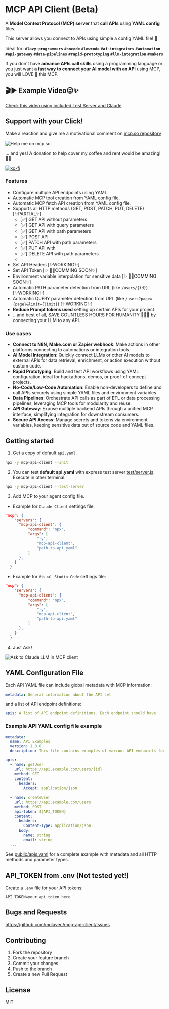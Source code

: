 # MCP API Client (Beta)

A **Model Context Protocol (MCP) server** that **call APIs** using **YAML config** files. 

This server allows you connect to APIs using simple a config YAML file! 🤩

Ideal for: **`#lazy-programmers`** **`#nocode`** **`#lowcode`** **`#ai-integrators`** **`#automation`** **`#api-gateway`** **`#data-pipelines`** **`#rapid-prototyping`** **`#llm-integration`** **`#makers`**

If you don't have **advance APIs call skills** using a programming language or you just want  **a fast way to connect your AI model with an API** using MCP, you will LOVE 💖 this MCP.


## 🎬▶️ Example Video😉✨
[Check this video using included Test Server and Claude](https://www.berrycast.com/conversations/df10bb4d-a8f3-5331-aaf9-c923644959ae)

## Support with your Click!

Make a reaction and give me a motivational comment on [mcp.so repository](https://mcp.so/server/mcp-api-client/molavec?tab=comments)

![Help me on mcp.so](./public/hack_help.png)

... and yes! A donation to help cover my coffee and rent would be amazing! 🙏🙏

[![ko-fi](https://ko-fi.com/img/githubbutton_sm.svg)](https://ko-fi.com/G2G1FR7OO)

### Features

- Configure multiple API endpoints using YAML
- Automatic MCP tool creation from YAML config file.
- Automatic MCP fetch API creation from YAML config file.
- Supports all HTTP methods (GET, POST, PATCH, PUT, DELETE) [✨PARTIAL✨]
  - [✅] GET API without parameters
  - [✅] GET API with query parameters
  - [✅] GET API with path parameters
  - [✅] POST API
  - [✅] PATCH API with path parameters
  - [✅] PUT API with
  - [✅] DELETE API with path parameters
  -
- Set API Headers [✨WORKING✨]
- Set API Token [✨ 🫣🔴COMMING SOON✨]
- Environment variable interpolation for sensitive data [✨ 🫣🔴COMMING SOON✨]
- Automatic PATH parameter detection from URL (like `/users/{id}`)[✨WORKING✨]
- Automatic QUERY parameter detection from URL (like `/users?page={page}&limit={limit}`) [✨WORKING✨]
- **Reduce Prompt tokens used** setting up certain APIs for your project
- ...and best of all, SAVE COUNTLESS HOURS FOR HUMANITY 👏😎😉 by connecting your LLM to any API.

### Use cases

- **Connect to N8N, Make.com or Zapier webhook**: Make actions in other platforms connecting to automations or integration tools.   
- **AI Model Integration**: Quickly connect LLMs or other AI models to external APIs for data retrieval, enrichment, or action execution without custom code.
- **Rapid Prototyping**: Build and test API workflows using YAML configuration, ideal for hackathons, demos, or proof-of-concept projects.
- **No-Code/Low-Code Automation**: Enable non-developers to define and call APIs securely using simple YAML files and environment variables.
- **Data Pipelines**: Orchestrate API calls as part of ETL or data processing pipelines, leveraging MCP tools for modularity and reuse.
- **API Gateway**: Expose multiple backend APIs through a unified MCP interface, simplifying integration for downstream consumers.
- **Secure API Access**: Manage secrets and tokens via environment variables, keeping sensitive data out of source code and YAML files.


<!-- ## How to use

```bash
npx -y mcp-api-client path-to-api-config-file.yaml
``` -->


## Getting started

1. Get a copy of default `api.yaml`.

```bash
npx -y mcp-api-client --init
```

2. You can test **default api.yaml** with express test server [test/server.js](https://github.com/molavec/mcp-api-client/blob/main/src/test/mock-api.ts). Execute in other terminal.

```bash
npx -y mcp-api-client --test-server
```


3. Add MCP to your agent config file. 

* Example for `Claude Client` settings file:

```json
"mcp": {
    "servers": {
      "mcp-api-client": {
          "command": "npx",
          "args": [
              "-y",
              "mcp-api-client",
              "path-to-api.yaml"
          ]
      },
    }
  }

```


* Example for `Visual Studio Code` settings file:

```json
"mcp": {
    "servers": {
      "mcp-api-client": {
          "command": "npx",
          "args": [
              "-y",
              "mcp-api-client",
              "path-to-api.yaml"
          ]
      },
    }
  }

```

4. Just Ask!

![Ask to Claude LLM in MCP client](./public/claude_client_example.png)



## YAML Configuration File

Each API YAML file can include global metadata  with MCP information:

```yaml
metadata: General information about the API set
```

and a list of API endpoint definitions:

```yaml
apis: A list of API endpoint definitions. Each endpoint should have
```

### Example API YAML config file example

```yaml
metadata:
  name: API Examples
  version: 1.0.0
  description: This file contains examples of various API endpoints for testing purposes.

apis:
  - name: getUser
    url: https://api.example.com/users/{id}
    method: GET
    content:
      headers:
        Accept: application/json
  
  - name: createUser
    url: https://api.example.com/users
    method: POST
    api-token: ${API_TOKEN}
    content:
      headers:
        Content-Type: application/json
      body:
        name: string
        email: string
  ...
```

See [public/apis.yaml](https://github.com/molavec/mcp-api-client/blob/main/public/apis.yaml) for a complete example with metadata and all HTTP methods and parameter types.


## API_TOKEN from .env (Not tested yet!)

Create a `.env` file for your API tokens:

```
API_TOKEN=your_api_token_here
``` 

## Bugs and Requests

https://github.com/molavec/mcp-api-client/issues

## Contributing

1. Fork the repository
2. Create your feature branch
3. Commit your changes
4. Push to the branch
5. Create a new Pull Request

## License
MIT
